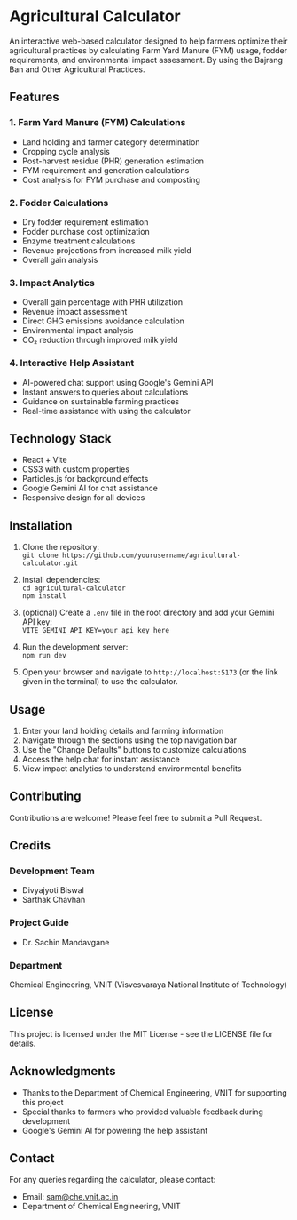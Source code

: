 # Agricultural Calculator

An interactive web-based calculator designed to help farmers optimize their agricultural practices by calculating Farm Yard Manure (FYM) usage, fodder requirements, and environmental impact assessment. By using the Bajrang Ban and Other Agricultural Practices.

## Features

### 1. Farm Yard Manure (FYM) Calculations

- Land holding and farmer category determination
- Cropping cycle analysis
- Post-harvest residue (PHR) generation estimation
- FYM requirement and generation calculations
- Cost analysis for FYM purchase and composting

### 2. Fodder Calculations

- Dry fodder requirement estimation
- Fodder purchase cost optimization
- Enzyme treatment calculations
- Revenue projections from increased milk yield
- Overall gain analysis

### 3. Impact Analytics

- Overall gain percentage with PHR utilization
- Revenue impact assessment
- Direct GHG emissions avoidance calculation
- Environmental impact analysis
- CO₂ reduction through improved milk yield

### 4. Interactive Help Assistant

- AI-powered chat support using Google's Gemini API
- Instant answers to queries about calculations
- Guidance on sustainable farming practices
- Real-time assistance with using the calculator

## Technology Stack

- React + Vite
- CSS3 with custom properties
- Particles.js for background effects
- Google Gemini AI for chat assistance
- Responsive design for all devices

## Installation

1. Clone the repository: <br>
   `git clone https://github.com/yourusername/agricultural-calculator.git` <br>

2. Install dependencies: <br>
   `cd agricultural-calculator` <br>
   `npm install`

3. (optional) Create a `.env` file in the root directory and add your Gemini API key: <br>
   `VITE_GEMINI_API_KEY=your_api_key_here`

4. Run the development server: <br>
   `npm run dev`

5. Open your browser and navigate to `http://localhost:5173` (or the link given in the terminal) to use the calculator.

## Usage

1. Enter your land holding details and farming information
2. Navigate through the sections using the top navigation bar
3. Use the "Change Defaults" buttons to customize calculations
4. Access the help chat for instant assistance
5. View impact analytics to understand environmental benefits

## Contributing

Contributions are welcome! Please feel free to submit a Pull Request.

## Credits

### Development Team

- Divyajyoti Biswal
- Sarthak Chavhan

### Project Guide

- Dr. Sachin Mandavgane

### Department

Chemical Engineering, VNIT (Visvesvaraya National Institute of Technology)

## License

This project is licensed under the MIT License - see the LICENSE file for details.

## Acknowledgments

- Thanks to the Department of Chemical Engineering, VNIT for supporting this project
- Special thanks to farmers who provided valuable feedback during development
- Google's Gemini AI for powering the help assistant

## Contact

For any queries regarding the calculator, please contact:

- Email: sam@che.vnit.ac.in
- Department of Chemical Engineering, VNIT
